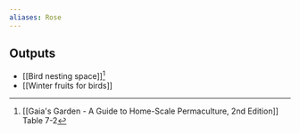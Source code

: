 ```yaml
---
aliases: Rose
---
```

## Outputs
- [[Bird nesting space]][^1]
- [[Winter fruits for birds]]

[^1]: [[Gaia's Garden - A Guide to Home-Scale Permaculture, 2nd Edition]] Table 7-2